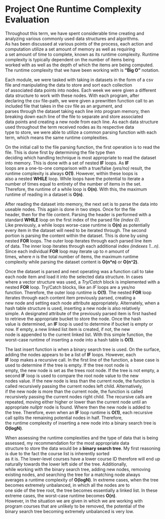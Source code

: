 # **Project One Runtime Complexity Evaluation**

Throughout this term, we have spent considerable time creating and analyzing various commonly used data structures and algorithms.<br>
As has been discussed at various points of the process, each action and computation utilize a set amount of memory as well as requiring <br>
a set amount of time to complete, known as its runtime complexity. Runtime complexity is typically dependent on the number of items being <br>
worked with as well as the depth of which the items are being computed. The runtime complexity that we have been working with is **“Big O”** notation.

Each module, we were tasked with taking in datasets in the form of a csv file and manipulating the data to store and sort each collection <br>
of associated data points into nodes. Each week we were given a different data structure to work with these nodes. With each program, after <br>
declaring the csv file-path, we were given a prewritten function call to an included file that takes in the csv file as an argument, and <br>
parses through the dataset taking each line into program memory, then breaking down each line of the file to separate and store associated <br>
data points and creating a new node from each line. As each data structure used throughout the term received nodes as its respective data <br>
type to store, we were able to utilize a common parsing function with each term, which means the same runtime complexities.

On the initial call to the file parsing function, the first operation is to read the file. This is done first by determining the file type then <br>
deciding which handling technique is most appropriate to read the dataset into memory. This is done with a set of nested **IF** loops. As **IF** <br>
loops are a one-to-one comparison with a true/false *(yes/no)* result, the runtime complexity is always **O(1)**. However, within these loops is <br>
also a nested **WHILE** loop. While loops have the potential to iterate a number of times equal to entirety of the number of items in the set. <br>
Therefore, the runtime of a while loop is **O(n)**. With this, the maximum runtime of reading in a dataset is **O(n)**.

After reading the dataset into memory, the next set is to parse the data into useable nodes. This again is done in two steps. Once for the file <br>
header, then for the file content. Parsing the header is performed with a standard **WHILE** loop on the first index of the parsed file *(index 0)*.<br>
Like previously, a while loops worse-case runtime is **O(n)** as potentially every item in the dataset will need to be iterated through. The second<br>
portion is parsing the content within the dataset. This is done by using nested **FOR** loops. The outer loop iterates through each parsed line item <br>
of data. The inner loop iterates through each additional index *(indexes 1...n)*. Since each individual **FOR** loop may iterate up to *n* amount of <br>
times, where *n* is the total number of items, the maximum runtime complexity while parsing the dataset content is **O(n*n)** or **O(n^2)**.

Once the dataset is parsed and next operating was a function call to take each node item and load it into the selected data structure. In cases <br>
where a vector structure was used, a *Try/Catch* block is implemented with a nested **FOR** loop. Try/Catch blocks, like an *IF* loops are a yes/no<br>
function. Therefore, the outer loop runtime is **O(1)**. The nested **FOR** loop iterates through each content item previously parsed, creating a <br>
new node and setting each node attribute appropriately. Alternately, when a hash table structure is used, inserting a new node is also relatively<br>
simple. A designated attribute of the previously parsed item is first hashed to retrieve the appropriate bucket to store the node. Once the hash <br>
value is determined, an **IF** loop is used to determine if bucket is empty or now. If empty, a new linked list item is created, if not, the new <br>
node is appended to the current linked list. With this simple function, the worst-case runtime of inserting a node into a hash table is **O(1)**.

The last insert function is when a binary search tree is used. On the surface, adding the nodes appears to be a list of **IF** loops. However, each <br>
**IF** loop makes a recursive call. In the first line of the function, a base case is used to determine if the tree is empty. If the tree root node is <br>
empty, the new node is set as the trees root node. If the tree is not empty, a second **IF** loop is used to compare the root node value to the new <br>
nodes value. If the new node is less than the current node, the function is called recursively passing the current nodes left child. Alternatively, <br>
if the new node is more than the current node, the function is called recursively passing the current nodes right child. The recursive calls are <br>
repeated, moving either higher or lower than the current node until an appropriate *nullptr* node is found. Where then the new node is added to<br>
the tree. Therefore, even when an **IF** loop runtime is **O(1)**, each recursive call splits the remaining potential nodes in half. Therefore, <br>
the runtime complexity of inserting a new node into a binary search tree is **O(logN)**.

When assessing the runtime complexities and the type of data that is being assessed, my recommendation for the most appropriate data <br>
structure to store the data would be a **binary search tree**. My first reasoning is due to the fact the course list is inherently sorted <br>
as it is. The lower-level courses have a lower course ID therefore will end up naturally towards the lower left side of the tree. Additionally,<br>
while working with the binary search tree, adding new nodes, removing existing nodes, and searching the tree for a matching node always <br>
averages a runtime complexity of **O(logN)**. In extreme cases, when the tree becomes extremely unbalanced, in which all the nodes are to <br>
one side of the tree root, the tree becomes essentially a linked list. In these extreme cases, the worst-case runtime becomes **O(n)**. <br>
However, in the situation we are given in which we are working with program courses that are unlikely to be removed, the potential of the <br>
binary search tree becoming extremely unbalanced is very low.